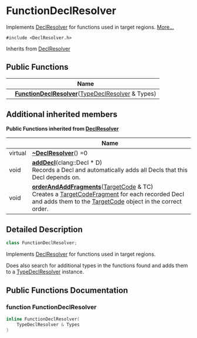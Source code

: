 # FunctionDeclResolver



Implements [DeclResolver]() for functions used in target regions.  [More...](#detailed-description)


`#include <DeclResolver.h>`

Inherits from [DeclResolver](Classes/classDeclResolver/)

## Public Functions

|                | Name           |
| -------------- | -------------- |
| | **[FunctionDeclResolver](Classes/classFunctionDeclResolver/#function-functiondeclresolver)**([TypeDeclResolver](Classes/classTypeDeclResolver/) & Types) |

## Additional inherited members

**Public Functions inherited from [DeclResolver](Classes/classDeclResolver/)**

|                | Name           |
| -------------- | -------------- |
| virtual | **[~DeclResolver](Classes/classDeclResolver/#function-~declresolver)**() =0 |
| void | **[addDecl](Classes/classDeclResolver/#function-adddecl)**(clang::Decl * D)<br>Records a Decl and automatically adds all Decls that this Decl depends on.  |
| void | **[orderAndAddFragments](Classes/classDeclResolver/#function-orderandaddfragments)**([TargetCode](Classes/classTargetCode/) & TC)<br>Creates a [TargetCodeFragment](Classes/classTargetCodeFragment/) for each recorded Decl and adds them to the [TargetCode](Classes/classTargetCode/) object in the correct order.  |


## Detailed Description

```cpp
class FunctionDeclResolver;
```

Implements [DeclResolver]() for functions used in target regions. 

Does also search for additional types in the functions found and adds them to a [TypeDeclResolver](Classes/classTypeDeclResolver/) instance. 

## Public Functions Documentation

### function FunctionDeclResolver

```cpp
inline FunctionDeclResolver(
    TypeDeclResolver & Types
)
```


